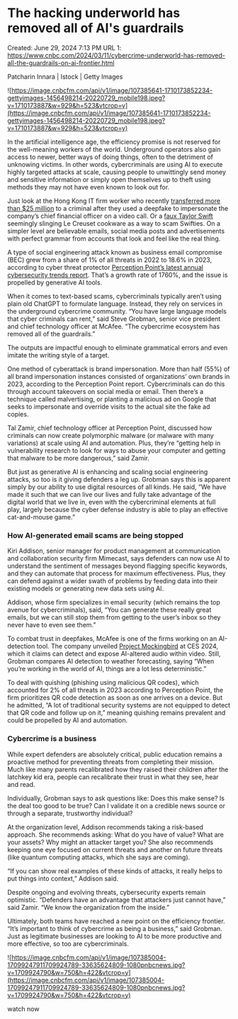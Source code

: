 # The hacking underworld has removed all of AI's guardrails

Created: June 29, 2024 7:13 PM
URL 1: https://www.cnbc.com/2024/03/11/cybercrime-underworld-has-removed-all-the-guardrails-on-ai-frontier.html

Patcharin Innara | Istock | Getty Images

![https://image.cnbcfm.com/api/v1/image/107385641-1710173852234-gettyimages-1456498214-20220729_mobile198.jpeg?v=1710173887&w=929&h=523&vtcrop=y](https://image.cnbcfm.com/api/v1/image/107385641-1710173852234-gettyimages-1456498214-20220729_mobile198.jpeg?v=1710173887&w=929&h=523&vtcrop=y)

In the artificial intelligence age, the efficiency promise is not reserved for the well-meaning workers of the world. Underground operators also gain access to newer, better ways of doing things, often to the detriment of unknowing victims. In other words, cybercriminals are using AI to execute highly targeted attacks at scale, causing people to unwittingly send money and sensitive information or simply open themselves up to theft using methods they may not have even known to look out for.

Just look at the Hong Kong IT firm worker who recently [transferred more than $25 million](https://www.cnbc.com/2024/02/14/gen-ai-financial-scams-are-getting-very-good-at-duping-work-email.html) to a criminal after they used a deepfake to impersonate the company’s chief financial officer on a video call. Or a [faux Taylor Swift](https://www.nytimes.com/2024/01/09/technology/taylor-swift-le-creuset-ai-deepfake.html) seemingly slinging Le Creuset cookware as a way to scam Swifties. On a simpler level are believable emails, social media posts and advertisements with perfect grammar from accounts that look and feel like the real thing.

A type of social engineering attack known as business email compromise (BEC) grew from a share of 1% of all threats in 2022 to 18.6% in 2023, according to cyber threat protector [Perception Point’s latest annual cybersecurity trends report](https://perception-point.io/resources/report/2024-annual-report/). That’s a growth rate of 1760%, and the issue is propelled by generative AI tools.

When it comes to text-based scams, cybercriminals typically aren’t using plain old ChatGPT to formulate language. Instead, they rely on services in the underground cybercrime community. “You have large language models that cyber criminals can rent,” said Steve Grobman, senior vice president and chief technology officer at McAfee. “The cybercrime ecosystem has removed all of the guardrails.”

The outputs are impactful enough to eliminate grammatical errors and even imitate the writing style of a target.

One method of cyberattack is brand impersonation. More than half (55%) of all brand impersonation instances consisted of organizations’ own brands in 2023, according to the Perception Point report. Cybercriminals can do this through account takeovers on social media or email. Then there’s a technique called malvertising, or planting a malicious ad on Google that seeks to impersonate and override visits to the actual site the fake ad copies.

Tal Zamir, chief technology officer at Perception Point, discussed how criminals can now create polymorphic malware (or malware with many variations) at scale using AI and automation. Plus, they’re “getting help in vulnerability research to look for ways to abuse your computer and getting that malware to be more dangerous,” said Zamir.

But just as generative AI is enhancing and scaling social engineering attacks, so too is it giving defenders a leg up. Grobman says this is apparent simply by our ability to use digital resources of all kinds. He said, “We have made it such that we can live our lives and fully take advantage of the digital world that we live in, even with the cybercriminal elements at full play, largely because the cyber defense industry is able to play an effective cat-and-mouse game.”

### How AI-generated email scams are being stopped

Kiri Addison, senior manager for product management at communication and collaboration security firm Mimecast, says defenders can now use AI to understand the sentiment of messages beyond flagging specific keywords, and they can automate that process for maximum effectiveness. Plus, they can defend against a wider swath of problems by feeding data into their existing models or generating new data sets using AI.

Addison, whose firm specializes in email security (which remains the top avenue for cybercriminals), said, “You can generate these really great emails, but we can still stop them from getting to the user’s inbox so they never have to even see them.”

To combat trust in deepfakes, McAfee is one of the firms working on an AI-detection tool. The company unveiled [Project Mockingbird](https://www.mcafee.com/zh-tw/consumer-corporate/newsroom/press-releases/press-release.html?news_id=509b05a3-65e9-46d4-9f17-2dbc606e111a&csrc=vanity&offerid=403203) at CES 2024, which it claims can detect and expose AI-altered audio within video. Still, Grobman compares AI detection to weather forecasting, saying “When you’re working in the world of AI, things are a lot less deterministic.”

To deal with quishing (phishing using malicious QR codes), which accounted for 2% of all threats in 2023 according to Perception Point, the firm prioritizes QR code detection as soon as one arrives on a device. But he admitted, “A lot of traditional security systems are not equipped to detect that QR code and follow up on it,” meaning quishing remains prevalent and could be propelled by AI and automation.

### Cybercrime is a business

While expert defenders are absolutely critical, public education remains a proactive method for preventing threats from completing their mission. Much like many parents recalibrated how they raised their children after the latchkey kid era, people can recalibrate their trust in what they see, hear and read.

Individually, Grobman says to ask questions like: Does this make sense? Is the deal too good to be true? Can I validate it on a credible news source or through a separate, trustworthy individual?

At the organization level, Addison recommends taking a risk-based approach. She recommends asking: What do you have of value? What are your assets? Why might an attacker target you? She also recommends keeping one eye focused on current threats and another on future threats (like quantum computing attacks, which she says are coming).

“If you can show real examples of these kinds of attacks, it really helps to put things into context,” Addison said.

Despite ongoing and evolving threats, cybersecurity experts remain optimistic. “Defenders have an advantage that attackers just cannot have,” said Zamir. “We know the organization from the inside.”

Ultimately, both teams have reached a new point on the efficiency frontier. “It’s important to think of cybercrime as being a business,” said Grobman. Just as legitimate businesses are looking to AI to be more productive and more effective, so too are cybercriminals.

![https://image.cnbcfm.com/api/v1/image/107385004-17099247911709924789-33635624809-1080pnbcnews.jpg?v=1709924790&w=750&h=422&vtcrop=y](https://image.cnbcfm.com/api/v1/image/107385004-17099247911709924789-33635624809-1080pnbcnews.jpg?v=1709924790&w=750&h=422&vtcrop=y)

watch now